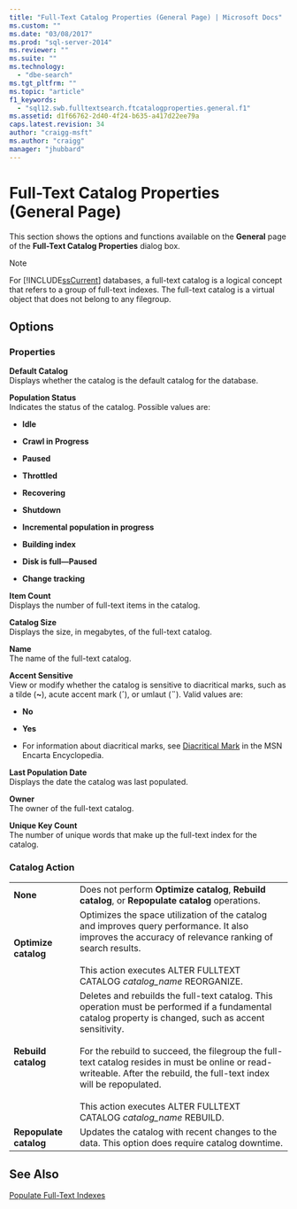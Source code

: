 ```yaml
---
title: "Full-Text Catalog Properties (General Page) | Microsoft Docs"
ms.custom: ""
ms.date: "03/08/2017"
ms.prod: "sql-server-2014"
ms.reviewer: ""
ms.suite: ""
ms.technology: 
  - "dbe-search"
ms.tgt_pltfrm: ""
ms.topic: "article"
f1_keywords: 
  - "sql12.swb.fulltextsearch.ftcatalogproperties.general.f1"
ms.assetid: d1f66762-2d40-4f24-b635-a417d22ee79a
caps.latest.revision: 34
author: "craigg-msft"
ms.author: "craigg"
manager: "jhubbard"
---
```

# Full-Text Catalog Properties (General Page)
  This section shows the options and functions available on the **General** page of the **Full-Text Catalog Properties** dialog box.  
  
> [!NOTE]  
>  For [!INCLUDE[ssCurrent](../includes/sscurrent-md.md)] databases, a full-text catalog is a logical concept that refers to a group of full-text indexes. The full-text catalog is a virtual object that does not belong to any filegroup.  
  
## Options  
  
### Properties  
 **Default Catalog**  
 Displays whether the catalog is the default catalog for the database.  
  
 **Population Status**  
 Indicates the status of the catalog. Possible values are:  
  
-   **Idle**  
  
-   **Crawl in Progress**  
  
-   **Paused**  
  
-   **Throttled**  
  
-   **Recovering**  
  
-   **Shutdown**  
  
-   **Incremental population in progress**  
  
-   **Building index**  
  
-   **Disk is full—Paused**  
  
-   **Change tracking**  
  
 **Item Count**  
 Displays the number of full-text items in the catalog.  
  
 **Catalog Size**  
 Displays the size, in megabytes, of the full-text catalog.  
  
 **Name**  
 The name of the full-text catalog.  
  
 **Accent Sensitive**  
 View or modify whether the catalog is sensitive to diacritical marks, such as a tilde (**~**), acute accent mark (**´**), or umlaut (**¨**). Valid values are:  
  
-   **No**  
  
-   **Yes**  
  
-   For information about diacritical marks, see [Diacritical Mark](http://go.microsoft.com/fwlink/?LinkId=154091) in the MSN Encarta Encyclopedia.  
  
 **Last Population Date**  
 Displays the date the catalog was last populated.  
  
 **Owner**  
 The owner of the full-text catalog.  
  
 **Unique Key Count**  
 The number of unique words that make up the full-text index for the catalog.  
  
### Catalog Action  
  
|||  
|-|-|  
|**None**|Does not perform **Optimize catalog**, **Rebuild catalog**, or **Repopulate catalog** operations.|  
|**Optimize catalog**|Optimizes the space utilization of the catalog and improves query performance. It also improves the accuracy of relevance ranking of search results.<br /><br /> This action executes ALTER FULLTEXT CATALOG *catalog_name* REORGANIZE.|  
|**Rebuild catalog**|Deletes and rebuilds the full-text catalog. This operation must be performed if a fundamental catalog property is changed, such as accent sensitivity.<br /><br /> For the rebuild to succeed, the filegroup the full-text catalog resides in must be online or read-writeable. After the rebuild, the full-text index will be repopulated.<br /><br /> This action executes ALTER FULLTEXT CATALOG *catalog_name* REBUILD.|  
|**Repopulate catalog**|Updates the catalog with recent changes to the data. This option does require catalog downtime.|  
  
## See Also  
 [Populate Full-Text Indexes](../../2014/database-engine/populate-full-text-indexes.md)  
  
  